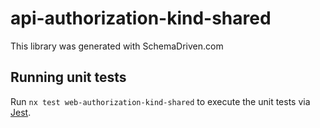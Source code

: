 
# api-authorization-kind-shared

This library was generated with SchemaDriven.com

## Running unit tests

Run `nx test web-authorization-kind-shared` to execute the unit tests via [Jest](https://jestjs.io).

